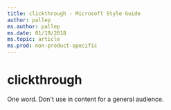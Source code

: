 ```yaml
---
title: clickthrough - Microsoft Style Guide
author: pallep
ms.author: pallep
ms.date: 01/19/2018
ms.topic: article
ms.prod: non-product-specific
---
```


# clickthrough

One word. Don't use in content for a general audience. 
